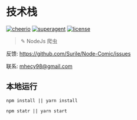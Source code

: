 # 技术栈

[![cheerio](https://github.com/cheeriojs/cheerio)](https://github.com/cheeriojs/cheerio)
[![superagent](https://github.com/visionmedia/superagent)](https://github.com/visionmedia/superagent)
[![license](https://img.shields.io/github/license/mashape/apistatus.svg)](LICENSE)

> ✎ NodeJs 爬虫

反馈: https://github.com/Surile/Node-Comic/issues

联系: mhecy98@gmail.com

## 本地运行

```
npm install || yarn install

npm statr || yarn start
```
